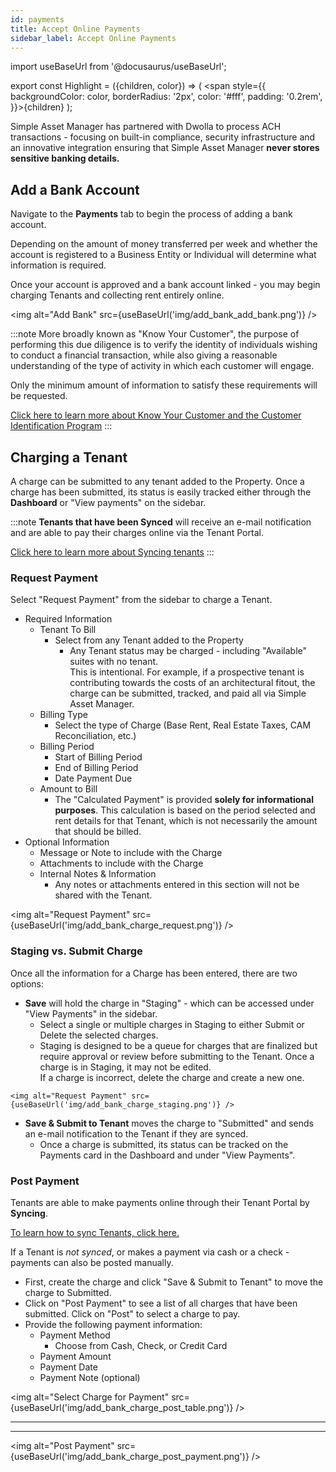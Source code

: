 ```yaml
---
id: payments
title: Accept Online Payments
sidebar_label: Accept Online Payments
---
```


import useBaseUrl from '@docusaurus/useBaseUrl';

export const Highlight = ({children, color}) => ( <span style={{
      backgroundColor: color,
      borderRadius: '2px',
      color: '#fff',
      padding: '0.2rem',
    }}>{children}</span> );

Simple Asset Manager has partnered with Dwolla to process ACH transactions - focusing on built-in compliance, security infrastructure and an innovative integration ensuring that Simple Asset Manager **never stores sensitive banking details.**

## Add a Bank Account
Navigate to the **Payments** tab to begin the process of adding a bank account.

Depending on the amount of money transferred per week and whether the account is registered to a Business Entity or Individual will determine what information is required.

Once your account is approved and a bank account linked - you may begin charging Tenants and collecting rent entirely online.

><div class="image-frame">
  <img alt="Add Bank" src={useBaseUrl('img/add_bank_add_bank.png')} />
</div>

:::note
More broadly known as "Know Your Customer", the purpose of performing this due diligence is to verify the identity of individuals wishing to conduct a financial transaction, while also giving a reasonable understanding of the type of activity in which each customer will engage.  

Only the minimum amount of information to satisfy these requirements will be requested.

[Click here to learn more about Know Your Customer and the Customer Identification Program](https://www.dwolla.com/updates/guide-customer-identification-program-payments-api/ "Know your customer")
:::

## Charging a Tenant

A charge can be submitted to any tenant added to the Property.  Once a charge has been submitted, its status is easily tracked either through the **Dashboard** or "View payments" on the sidebar.

:::note
**Tenants that have been Synced** will receive an e-mail notification and are able to pay their charges online via the Tenant Portal.

[Click here to learn more about Syncing tenants](sync_tenant)
:::

### Request Payment
Select "Request Payment" from the sidebar to charge a Tenant.

- Required Information
	- Tenant To Bill
		- Select from any Tenant added to the Property
			- Any Tenant status may be charged - including "Available" suites with no tenant.  <br/>  This is intentional. For example, if a prospective tenant is contributing towards the costs of an architectural fitout, the charge can be submitted, tracked, and paid all via Simple Asset Manager.
	- Billing Type
		- Select the type of Charge (Base Rent, Real Estate Taxes, CAM Reconciliation, etc.)
	- Billing Period
		- Start of Billing Period
		- End of Billing Period
		- Date Payment Due
	- Amount to Bill
		- The "Calculated Payment" is provided **solely for informational purposes**.  This calculation is based on the period selected and rent details for that Tenant, which is not necessarily the amount that should be billed.
- Optional Information
	- Message or Note to include with the Charge
	- Attachments to include with the Charge
	- Internal Notes & Information
		- Any notes or attachments entered in this section will not be shared with the Tenant.

><div class="image-frame">
  <img alt="Request Payment" src={useBaseUrl('img/add_bank_charge_request.png')} />
</div>

### Staging vs. Submit Charge
Once all the information for a Charge has been entered, there are two options:
- **Save** will hold the charge in "Staging" - which can be accessed under "View Payments" in the sidebar.
    - Select a single or multiple charges in Staging to either Submit or Delete the selected charges.
    - Staging is designed to be a queue for charges that are finalized but require approval or review before submitting to the Tenant.  Once a charge is in Staging, it may not be edited. <br/>  If a charge is incorrect, delete the charge and create a new one.

><div class="image-frame">
	<img alt="Request Payment" src={useBaseUrl('img/add_bank_charge_staging.png')} />
</div>

- **Save & Submit to Tenant** moves the charge to "Submitted" and sends an e-mail notification to the Tenant if they are synced.
    - Once a charge is submitted, its status can be tracked on the Payments card in the Dashboard and under "View Payments".

### Post Payment
Tenants are able to make payments online through their Tenant Portal by **Syncing**.  

[To learn how to sync Tenants, click here.](guids/sync_tenant.md "Sync Tenants")

If a Tenant is *not synced*, or makes a payment via cash or a check - payments can also be posted manually.
- First, create the charge and click "Save & Submit to Tenant" to move the charge to Submitted.
- Click on "Post Payment" to see a list of all charges that have been submitted.  Click on "Post" to select a charge to pay.
-	Provide the following payment information:
	-	Payment Method
		- Choose from Cash, Check, or Credit Card
	-	Payment Amount
	-	Payment Date
	- Payment Note (optional)


><div class="image-frame">
  <img alt="Select Charge for Payment" src={useBaseUrl('img/add_bank_charge_post_table.png')} />
	<hr/>
	<hr/>
  <img alt="Post Payment" src={useBaseUrl('img/add_bank_charge_post_payment.png')} />
</div>